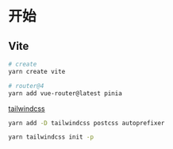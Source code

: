 # 开始

## Vite

```bash
# create
yarn create vite

# router@4
yarn add vue-router@latest pinia
```

[tailwindcss](https://tailwindcss.com/docs/guides/vite)

```bash
yarn add -D tailwindcss postcss autoprefixer

yarn tailwindcss init -p
```
